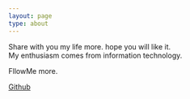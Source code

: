 ```yaml
---
layout: page
type: about
---
```


Share with you my life more. hope you will like it.<br>
My enthusiasm comes from information technology. <br>

FllowMe more.

<a href="https://iosadev.github.io/">Github</a><br>
